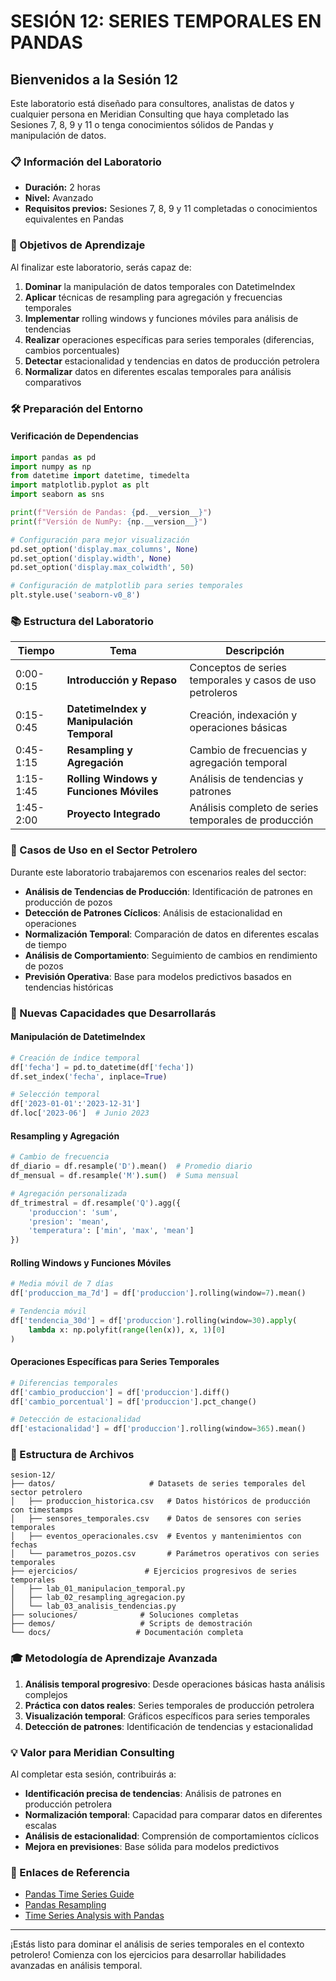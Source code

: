 # SESIÓN 12: SERIES TEMPORALES EN PANDAS

## Bienvenidos a la Sesión 12

Este laboratorio está diseñado para consultores, analistas de datos y cualquier persona en Meridian Consulting que haya completado las Sesiones 7, 8, 9 y 11 o tenga conocimientos sólidos de Pandas y manipulación de datos.

### 📋 Información del Laboratorio

- **Duración:** 2 horas
- **Nivel:** Avanzado
- **Requisitos previos:** Sesiones 7, 8, 9 y 11 completadas o conocimientos equivalentes en Pandas

### 🎯 Objetivos de Aprendizaje

Al finalizar este laboratorio, serás capaz de:

1. **Dominar** la manipulación de datos temporales con DatetimeIndex
2. **Aplicar** técnicas de resampling para agregación y frecuencias temporales
3. **Implementar** rolling windows y funciones móviles para análisis de tendencias
4. **Realizar** operaciones específicas para series temporales (diferencias, cambios porcentuales)
5. **Detectar** estacionalidad y tendencias en datos de producción petrolera
6. **Normalizar** datos en diferentes escalas temporales para análisis comparativos

### 🛠️ Preparación del Entorno

#### Verificación de Dependencias

```python
import pandas as pd
import numpy as np
from datetime import datetime, timedelta
import matplotlib.pyplot as plt
import seaborn as sns

print(f"Versión de Pandas: {pd.__version__}")
print(f"Versión de NumPy: {np.__version__}")

# Configuración para mejor visualización
pd.set_option('display.max_columns', None)
pd.set_option('display.width', None)
pd.set_option('display.max_colwidth', 50)

# Configuración de matplotlib para series temporales
plt.style.use('seaborn-v0_8')
```

### 📚 Estructura del Laboratorio

| Tiempo | Tema | Descripción |
|--------|------|-------------|
| 0:00-0:15 | **Introducción y Repaso** | Conceptos de series temporales y casos de uso petroleros |
| 0:15-0:45 | **DatetimeIndex y Manipulación Temporal** | Creación, indexación y operaciones básicas |
| 0:45-1:15 | **Resampling y Agregación** | Cambio de frecuencias y agregación temporal |
| 1:15-1:45 | **Rolling Windows y Funciones Móviles** | Análisis de tendencias y patrones |
| 1:45-2:00 | **Proyecto Integrado** | Análisis completo de series temporales de producción |

### 💼 Casos de Uso en el Sector Petrolero

Durante este laboratorio trabajaremos con escenarios reales del sector:

- **Análisis de Tendencias de Producción**: Identificación de patrones en producción de pozos
- **Detección de Patrones Cíclicos**: Análisis de estacionalidad en operaciones
- **Normalización Temporal**: Comparación de datos en diferentes escalas de tiempo
- **Análisis de Comportamiento**: Seguimiento de cambios en rendimiento de pozos
- **Previsión Operativa**: Base para modelos predictivos basados en tendencias históricas

### 🚀 Nuevas Capacidades que Desarrollarás

#### **Manipulación de DatetimeIndex**
```python
# Creación de índice temporal
df['fecha'] = pd.to_datetime(df['fecha'])
df.set_index('fecha', inplace=True)

# Selección temporal
df['2023-01-01':'2023-12-31']
df.loc['2023-06']  # Junio 2023
```

#### **Resampling y Agregación**
```python
# Cambio de frecuencia
df_diario = df.resample('D').mean()  # Promedio diario
df_mensual = df.resample('M').sum()  # Suma mensual

# Agregación personalizada
df_trimestral = df.resample('Q').agg({
    'produccion': 'sum',
    'presion': 'mean',
    'temperatura': ['min', 'max', 'mean']
})
```

#### **Rolling Windows y Funciones Móviles**
```python
# Media móvil de 7 días
df['produccion_ma_7d'] = df['produccion'].rolling(window=7).mean()

# Tendencia móvil
df['tendencia_30d'] = df['produccion'].rolling(window=30).apply(
    lambda x: np.polyfit(range(len(x)), x, 1)[0]
)
```

#### **Operaciones Específicas para Series Temporales**
```python
# Diferencias temporales
df['cambio_produccion'] = df['produccion'].diff()
df['cambio_porcentual'] = df['produccion'].pct_change()

# Detección de estacionalidad
df['estacionalidad'] = df['produccion'].rolling(window=365).mean()
```

### 📁 Estructura de Archivos

```
sesion-12/
├── datos/                     # Datasets de series temporales del sector petrolero
│   ├── produccion_historica.csv   # Datos históricos de producción con timestamps
│   ├── sensores_temporales.csv    # Datos de sensores con series temporales
│   ├── eventos_operacionales.csv  # Eventos y mantenimientos con fechas
│   └── parametros_pozos.csv       # Parámetros operativos con series temporales
├── ejercicios/               # Ejercicios progresivos de series temporales
│   ├── lab_01_manipulacion_temporal.py
│   ├── lab_02_resampling_agregacion.py
│   └── lab_03_analisis_tendencias.py
├── soluciones/              # Soluciones completas
├── demos/                   # Scripts de demostración
└── docs/                   # Documentación completa
```

### 🎓 Metodología de Aprendizaje Avanzada

1. **Análisis temporal progresivo**: Desde operaciones básicas hasta análisis complejos
2. **Práctica con datos reales**: Series temporales de producción petrolera
3. **Visualización temporal**: Gráficos específicos para series temporales
4. **Detección de patrones**: Identificación de tendencias y estacionalidad

### 💡 Valor para Meridian Consulting

Al completar esta sesión, contribuirás a:

- **Identificación precisa de tendencias**: Análisis de patrones en producción petrolera
- **Normalización temporal**: Capacidad para comparar datos en diferentes escalas
- **Análisis de estacionalidad**: Comprensión de comportamientos cíclicos
- **Mejora en previsiones**: Base sólida para modelos predictivos

### 🔗 Enlaces de Referencia

- [Pandas Time Series Guide](https://pandas.pydata.org/docs/user_guide/timeseries.html)
- [Pandas Resampling](https://pandas.pydata.org/docs/user_guide/timeseries.html#resampling)
- [Time Series Analysis with Pandas](https://pandas.pydata.org/docs/user_guide/timeseries.html#time-series-analysis)

---

¡Estás listo para dominar el análisis de series temporales en el contexto petrolero! Comienza con los ejercicios para desarrollar habilidades avanzadas en análisis temporal. 